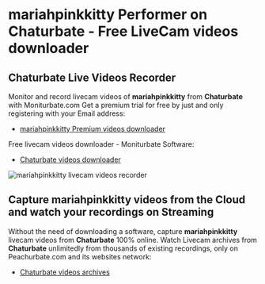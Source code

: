 # mariahpinkkitty Performer on Chaturbate - Free LiveCam videos downloader

## Chaturbate Live Videos Recorder

Monitor and record livecam videos of **mariahpinkkitty** from **Chaturbate** with Moniturbate.com
Get a premium trial for free by just and only registering with your Email address:
* [mariahpinkkitty Premium videos downloader](https://moniturbate.com/request-demo-licence-key.html)

Free livecam videos downloader - Moniturbate Software:
* [Chaturbate videos downloader](https://moniturbate.com/moniturbate-download-software.html)

![mariahpinkkitty livecam videos recorder](https://peachurnet.com/templates/moniturbate-software.png)


## Capture mariahpinkkitty videos from the Cloud and watch your recordings on Streaming

Without the need of downloading a software, capture **mariahpinkkitty** livecam videos from **Chaturbate** 100% online.
Watch Livecam archives from **Chaturbate** unlimitedly from thousands of existing recordings, only on Peachurbate.com and its websites network:
* [Chaturbate videos archives](https://peachurnet.com/)